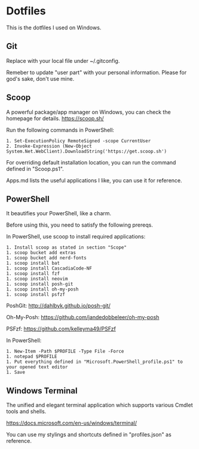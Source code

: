 # Dotfiles
This is the dotfiles I used on Windows.

## Git
Replace with your local file under ~/.gitconfig.

Remeber to update "user part" with your personal information. Please for god's sake, don't use mine.

## Scoop

A powerful package/app manager on Windows, you can check the homepage for details. https://scoop.sh/

Run the following commands in PowerShell:

```
1. Set-ExecutionPolicy RemoteSigned -scope CurrentUser
2. Invoke-Expression (New-Object System.Net.WebClient).DownloadString('https://get.scoop.sh')
```

For overriding default installation location, you can run the command defined in "Scoop.ps1".

Apps.md lists the useful applications I like, you can use it for reference.

## PowerShell

It beautifies your PowerShell, like a charm.

Before using this, you need to satisfy the following prereqs.

In PowerShell, use scoop to install required applications:

```
1. Install scoop as stated in section "Scope"
1. scoop bucket add extras
1. scoop bucket add nerd-fonts
1. scoop install bat
1. scoop install CascadiaCode-NF
1. scoop install fzf
1. scoop install neovim
1. scoop install posh-git
1. scoop install oh-my-posh
1. scoop install psfzf
```

PoshGit: http://dahlbyk.github.io/posh-git/

Oh-My-Posh: https://github.com/jandedobbeleer/oh-my-posh

PSFzf: https://github.com/kelleyma49/PSFzf

In PowerShell:

```
1. New-Item -Path $PROFILE -Type File -Force
1. notepad $PROFILE
1. Put everything defined in "Microsoft.PowerShell_profile.ps1" to your opened text editor
1. Save
```

## Windows Terminal

The unified and elegant terminal application which supports various Cmdlet tools and shells.

https://docs.microsoft.com/en-us/windows/terminal/

You can use my stylings and shortcuts defined in "profiles.json" as reference.
